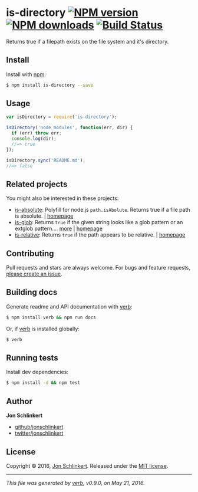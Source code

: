 # is-directory [![NPM version](https://img.shields.io/npm/v/is-directory.svg?style=flat)](https://www.npmjs.com/package/is-directory) [![NPM downloads](https://img.shields.io/npm/dm/is-directory.svg?style=flat)](https://npmjs.org/package/is-directory) [![Build Status](https://img.shields.io/travis/jonschlinkert/is-directory.svg?style=flat)](https://travis-ci.org/jonschlinkert/is-directory)

Returns true if a filepath exists on the file system and it's directory.

## Install

Install with [npm](https://www.npmjs.com/):

```sh
$ npm install is-directory --save
```

## Usage

```js
var isDirectory = require('is-directory');

isDirectory('node_modules', function(err, dir) {
  if (err) throw err;
  console.log(dir);
  //=> true
});

isDirectory.sync('README.md');
//=> false
```

## Related projects

You might also be interested in these projects:

* [is-absolute](https://www.npmjs.com/package/is-absolute): Polyfill for node.js `path.isAbolute`. Returns true if a file path is absolute. | [homepage](https://github.com/jonschlinkert/is-absolute)
* [is-glob](https://www.npmjs.com/package/is-glob): Returns `true` if the given string looks like a glob pattern or an extglob pattern.… [more](https://www.npmjs.com/package/is-glob) | [homepage](https://github.com/jonschlinkert/is-glob)
* [is-relative](https://www.npmjs.com/package/is-relative): Returns `true` if the path appears to be relative. | [homepage](https://github.com/jonschlinkert/is-relative)

## Contributing

Pull requests and stars are always welcome. For bugs and feature requests, [please create an issue](https://github.com/jonschlinkert/is-directory/issues/new).

## Building docs

Generate readme and API documentation with [verb](https://github.com/verbose/verb):

```sh
$ npm install verb && npm run docs
```

Or, if [verb](https://github.com/verbose/verb) is installed globally:

```sh
$ verb
```

## Running tests

Install dev dependencies:

```sh
$ npm install -d && npm test
```

## Author

**Jon Schlinkert**

* [github/jonschlinkert](https://github.com/jonschlinkert)
* [twitter/jonschlinkert](http://twitter.com/jonschlinkert)

## License

Copyright © 2016, [Jon Schlinkert](https://github.com/jonschlinkert).
Released under the [MIT license](https://github.com/jonschlinkert/is-directory/blob/master/LICENSE).

***

_This file was generated by [verb](https://github.com/verbose/verb), v0.9.0, on May 21, 2016._